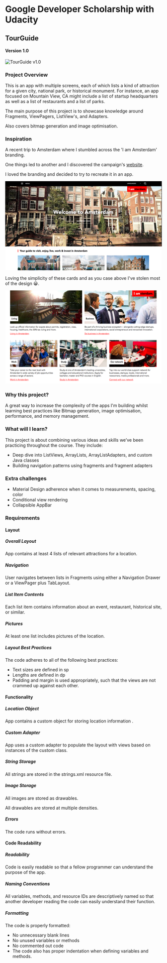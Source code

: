 # Google Developer Scholarship with Udacity

## TourGuide 

#### Version 1.0

![TourGuide v1.0](http://g.recordit.co/3DaRk4v43v.gif)

### Project Overview

This is an app with multiple screens, each of which lists a kind of attraction for a given city, national park, or historical monument. For instance, an app focused on Mountain View, CA might include a list of startup headquarters as well as a list of restaurants and a list of parks.

The main purpose of this project is to showcase knowledge around Fragments, ViewPagers, ListView's, and Adapters.

Also covers bitmap generation and image optimisation.

### Inspiration

A recent trip to Amsterdam where I stumbled across the 'I am Amsterdam' branding. 

One things led to another and I discovered the campaign's [website](https://www.iamsterdam.com/en/).

I loved the branding and decided to try to recreate it in an app. 

![screenshot of I am Amsterdam](https://github.com/alanionita/GDS_TourGuideApp/blob/master/readme_assets/i_am_amsterdam_screenshot.png)

Loving the simplicity of these cards and as you case above I've stolen most of the design 😀.

![card screenshot I am Amsterdam](https://github.com/alanionita/GDS_TourGuideApp/blob/master/readme_assets/i_am_amsterdam_cards.png)

### Why this project?
  
A great way to increase the complexity of the apps I'm building whilst learning best practices like Bitmap generation, image optimisation, performance, and memory management.

### What will I learn?

This project is about combining various ideas and skills we’ve been practicing throughout the course. They include:
* Deep dive into ListViews, ArrayLists, ArrayListAdapters, and custom Java classes
* Building navigation patterns using fragments and fragment adapters

### Extra challenges

* Material Design adherence when it comes to measurements, spacing, color
* Conditional view rendering
* Collapsible AppBar

### Requirements

#### Layout

##### Overall Layout

App contains at least 4 lists of relevant attractions for a location.

##### Navigation

User navigates between lists in Fragments using either a Navigation Drawer or a ViewPager plus TabLayout.

##### List Item Contents

Each list item contains information about an event, restaurant, historical site, or similar.

##### Pictures

At least one list includes pictures of the location.

##### Layout Best Practices

The code adheres to all of the following best practices:
- Text sizes are defined in sp
- Lengths are defined in dp
- Padding and margin is used appropriately, such that the views are not crammed up against each other.

#### Functionality

##### Location Object

App contains a custom object for storing location information .

##### Custom Adapter

App uses a custom adapter to populate the layout with views based on instances of the custom class.

##### String Storage

All strings are stored in the strings.xml resource file.

##### Image Storage

All images are stored as drawables.

All drawables are stored at multiple densities.

##### Errors

The code runs without errors.


#### Code Readability

##### Readability

Code is easily readable so that a fellow programmer can understand the purpose of the app.

##### Naming Conventions

All variables, methods, and resource IDs are descriptively named so that another developer reading the code can easily understand their function.

##### Formatting

The code is properly formatted:
- No unnecessary blank lines
- No unused variables or methods
- No commented out code
- The code also has proper indentation when defining variables and methods.